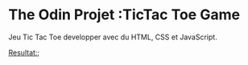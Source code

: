 # The Odin Projet :TicTac Toe Game

Jeu Tic Tac Toe developper avec du HTML, CSS et JavaScript.

[Resultat:](https://gery-guedegbe.github.io/TheOdinProjet-TicTacToe-Game-/);
